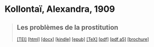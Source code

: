 # Kollontaï, Alexandra, 1909

> ## Les problèmes de la prostitution
>  <a target="_blank" title="Source XML/TEI" class="mime48 tei" href="https://hurlus.github.io/tei/kolontai1909_prostitution.xml">[TEI]</a>  <a target="_blank" title="HTML une page" class="mime48 html" href="https://hurlus.github.io/kolontai1909_prostitution/kolontai1909_prostitution.html">[html]</a>  <a target="_blank" title="Bureautique (LibreOffice, MS.Word)" class="mime48 docx" href="https://hurlus.github.io/kolontai1909_prostitution/kolontai1909_prostitution.docx">[docx]</a>  <a target="_blank" title="Amazon.kindle" class="mime48 mobi" href="https://hurlus.github.io/kolontai1909_prostitution/kolontai1909_prostitution.mobi">[kindle]</a>  <a target="_blank" title="EPUB, pour liseuses et téléphones" class="mime48 epub" href="https://hurlus.github.io/kolontai1909_prostitution/kolontai1909_prostitution.epub">[epub]</a>  <a target="_blank" title="LaTeX" class="mime48 tex" href="https://hurlus.github.io/kolontai1909_prostitution/kolontai1909_prostitution.tex">[TeX]</a>  <a target="_blank" title="PDF à imprimer, A4 2 colonnes" class="mime48 pdf" href="https://hurlus.github.io/kolontai1909_prostitution/kolontai1909_prostitution.pdf">[pdf]</a>  <a target="_blank" title="PDF à lire, A5 une colonne" class="mime48 a5" href="https://hurlus.github.io/kolontai1909_prostitution/kolontai1909_prostitution_a5.pdf">[pdf a5]</a>  <a target="_blank" title="Brochure à agrafer, pdf imposé pour imprimante recto/verso" class="mime48 brochure" href="https://hurlus.github.io/kolontai1909_prostitution/kolontai1909_prostitution_brochure.pdf">[brochure]</a> 
